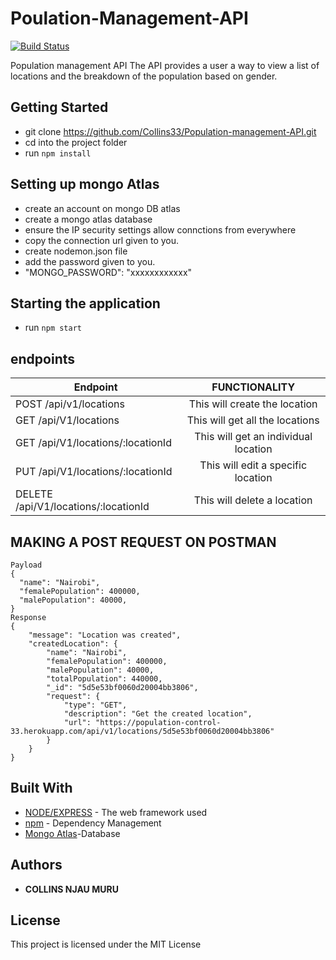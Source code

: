 # Poulation-Management-API

[![Build Status](https://travis-ci.org/Collins33/Population-management-API.svg?branch=develop)](https://travis-ci.org/Collins33/Population-management-API)

Population management API
The API provides a user a way to view a list of locations and the breakdown of the population based on gender.

## Getting Started

- git clone https://github.com/Collins33/Population-management-API.git
- cd into the project folder
- run `npm install`

## Setting up mongo Atlas

- create an account on mongo DB atlas
- create a mongo atlas database
- ensure the IP security settings allow connctions from everywhere
- copy the connection url given to you.
- create nodemon.json file
- add the password given to you.
- "MONGO_PASSWORD": "xxxxxxxxxxxx"

## Starting the application

- run `npm start`

## endpoints

| Endpoint                             |            FUNCTIONALITY             |
| ------------------------------------ | :----------------------------------: |
| POST /api/v1/locations               |    This will create the location     |
| GET /api/V1/locations                |   This will get all the locations    |
| GET /api/V1/locations/:locationId    | This will get an individual location |
| PUT /api/V1/locations/:locationId    |  This will edit a specific location  |
| DELETE /api/V1/locations/:locationId |     This will delete a location      |

## MAKING A POST REQUEST ON POSTMAN

```
Payload
{
  "name": "Nairobi",
  "femalePopulation": 400000,
  "malePopulation": 40000,
}
Response
{
    "message": "Location was created",
    "createdLocation": {
        "name": "Nairobi",
        "femalePopulation": 400000,
        "malePopulation": 40000,
        "totalPopulation": 440000,
        "_id": "5d5e53bf0060d20004bb3806",
        "request": {
            "type": "GET",
            "description": "Get the created location",
            "url": "https://population-control-33.herokuapp.com/api/v1/locations/5d5e53bf0060d20004bb3806"
        }
    }
}
```

## Built With

- [NODE/EXPRESS](https://expressjs.com/) - The web framework used
- [npm](https://www.npmjs.com/) - Dependency Management
- [Mongo Atlas](https://www.mongodb.com/cloud/atlas)-Database

## Authors

- **COLLINS NJAU MURU**

## License

This project is licensed under the MIT License
